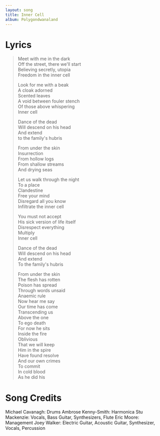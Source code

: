```yaml
---
layout: song
title: Inner Cell
album: Polygondwanaland
---
```


# Lyrics

> Meet with me in the dark  
> Off the street, there we'll start  
> Believing secretly, utopia  
> Freedom in the inner cell  
>  
> Look for me with a beak  
> A cloak adorned  
> Scented leaves  
> A void between fouler stench  
> Of those above whispering  
> Inner cell  
>  
> Dance of the dead  
> Will descend on his head  
> And extend  
> to the family's hubris  
>  
> From under the skin  
> Insurrection  
> From hollow logs  
> From shallow streams  
> And drying seas  
>  
> Let us walk through the night  
> To a place  
> Clandestine  
> Free your mind  
> Disregard all you know  
> Infiltrate the inner cell  
>  
> You must not accept  
> His sick version of life itself  
> Disrespect everything  
> Multiply  
> Inner cell  
>  
> Dance of the dead  
> Will descend on his head  
> And extend  
> To the family's hubris  
>  
> From under the skin  
> The flesh has rotten  
> Poison has spread  
> Through words unsaid  
> Anaemic rule  
> Now hear me say  
> Our time has come  
> Transcending us  
> Above the one  
> To ego death  
> For now he sits  
> Inside the fire  
> Oblivious  
> That we will keep  
> Him in the spire  
> Have found resolve  
> And our own crimes  
> To commit  
> In cold blood  
> As he did his  

# Song Credits

Michael Cavanagh: Drums
Ambrose Kenny-Smith: Harmonica
Stu Mackenzie: Vocals, Bass Guitar, Synthesizers, Flute
Eric Moore: Management
Joey Walker: Electric Guitar, Acoustic Guitar, Synthesizer, Vocals, Percussion
